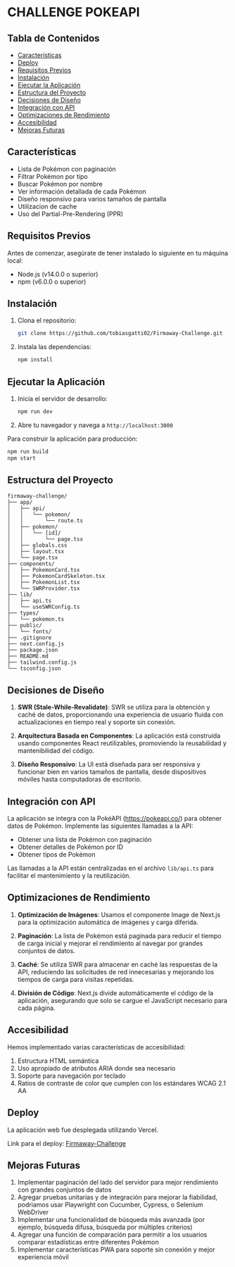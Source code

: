 # CHALLENGE POKEAPI

## Tabla de Contenidos

- [Características](#características)
- [Deploy](#deploy)
- [Requisitos Previos](#requisitos-previos)
- [Instalación](#instalación)
- [Ejecutar la Aplicación](#ejecutar-la-aplicación)
- [Estructura del Proyecto](#estructura-del-proyecto)
- [Decisiones de Diseño](#decisiones-de-diseño)
- [Integración con API](#integración-con-api)
- [Optimizaciones de Rendimiento](#optimizaciones-de-rendimiento)
- [Accesibilidad](#accesibilidad)
- [Mejoras Futuras](#mejoras-futuras)

## Características

- Lista de Pokémon con paginación
- Filtrar Pokémon por tipo
- Buscar Pokémon por nombre
- Ver información detallada de cada Pokémon
- Diseño responsivo para varios tamaños de pantalla
- Utilizacion de cache
- Uso del Partial-Pre-Rendering (PPR)

## Requisitos Previos

Antes de comenzar, asegúrate de tener instalado lo siguiente en tu máquina local:

- Node.js (v14.0.0 o superior)
- npm (v6.0.0 o superior)

## Instalación

1. Clona el repositorio:
   ```bash
   git clone https://github.com/tobiasgatti02/Firmaway-Challenge.git
   ```

2. Instala las dependencias:
   ```bash
   npm install
   ```

## Ejecutar la Aplicación

1. Inicia el servidor de desarrollo:
   ```bash
   npm run dev
   ```

2. Abre tu navegador y navega a `http://localhost:3000`

Para construir la aplicación para producción:

```bash
npm run build
npm start
```

## Estructura del Proyecto

```
firmaway-challenge/
├── app/
│   ├── api/
│   │   └── pokemon/
│   │       └── route.ts
│   ├── pokemon/
│   │   └── [id]/
│   │       └── page.tsx
│   ├── globals.css
│   ├── layout.tsx
│   └── page.tsx
├── components/
│   ├── PokemonCard.tsx
│   ├── PokemonCardSkeleton.tsx
│   ├── PokemonList.tsx
│   └── SWRProvider.tsx
├── lib/
│   ├── api.ts
│   └── useSWRConfig.ts
├── types/
│   └── pokemon.ts
├── public/
│   └── fonts/
├── .gitignore
├── next.config.js
├── package.json
├── README.md
├── tailwind.config.js
└── tsconfig.json
```

## Decisiones de Diseño


1. **SWR (Stale-While-Revalidate)**: SWR se utiliza para la obtención y caché de datos, proporcionando una experiencia de usuario fluida con actualizaciones en tiempo real y soporte sin conexión.

2. **Arquitectura Basada en Componentes**: La aplicación está construida usando componentes React reutilizables, promoviendo la reusabilidad y mantenibilidad del código.

3. **Diseño Responsivo**: La UI está diseñada para ser responsiva y funcionar bien en varios tamaños de pantalla, desde dispositivos móviles hasta computadoras de escritorio.

## Integración con API

La aplicación se integra con la PokéAPI (https://pokeapi.co/) para obtener datos de Pokémon. Implemente las siguientes llamadas a la API:

- Obtener una lista de Pokémon con paginación
- Obtener detalles de Pokémon por ID
- Obtener tipos de Pokémon

Las llamadas a la API están centralizadas en el archivo `lib/api.ts` para facilitar el mantenimiento y la reutilización.

## Optimizaciones de Rendimiento

1. **Optimización de Imágenes**: Usamos el componente Image de Next.js para la optimización automática de imágenes y carga diferida.

2. **Paginación**: La lista de Pokémon está paginada para reducir el tiempo de carga inicial y mejorar el rendimiento al navegar por grandes conjuntos de datos.

3. **Caché**: Se utiliza SWR para almacenar en caché las respuestas de la API, reduciendo las solicitudes de red innecesarias y mejorando los tiempos de carga para visitas repetidas.

4. **División de Código**: Next.js divide automáticamente el código de la aplicación, asegurando que solo se cargue el JavaScript necesario para cada página.

## Accesibilidad

Hemos implementado varias características de accesibilidad:

1. Estructura HTML semántica
2. Uso apropiado de atributos ARIA donde sea necesario
3. Soporte para navegación por teclado
4. Ratios de contraste de color que cumplen con los estándares WCAG 2.1 AA

## Deploy

La aplicación web fue desplegada utilizando Vercel.

Link para el deploy: [Firmaway-Challenge][1]

[1]:https://firmaway-challenge.vercel.app/          "Firmaway-Challenge"

## Mejoras Futuras

1. Implementar paginación del lado del servidor para mejor rendimiento con grandes conjuntos de datos
2. Agregar pruebas unitarias y de integración para mejorar la fiabilidad, podriamos usar Playwright con Cucumber, Cypress, o Selenium WebDriver
3. Implementar una funcionalidad de búsqueda más avanzada (por ejemplo, búsqueda difusa, búsqueda por múltiples criterios)
4. Agregar una función de comparación para permitir a los usuarios comparar estadísticas entre diferentes Pokémon
5. Implementar características PWA para soporte sin conexión y mejor experiencia móvil

